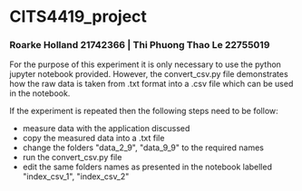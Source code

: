# CITS4419_project
### Roarke Holland 21742366 | Thi Phuong Thao Le 22755019

For the purpose of this experiment it is only necessary to use the python jupyter notebook provided.
However, the convert_csv.py file demonstrates how the raw data is taken from .txt format into a .csv file which can be used in the notebook.

If the experiment is repeated then the following steps need to be follow:
- measure data with the application discussed
- copy the measured data into a .txt file
- change the folders "data_2_9", "data_9_9" to the required names
- run the convert_csv.py file
- edit the same folders names as presented in the notebook labelled "index_csv_1", "index_csv_2"